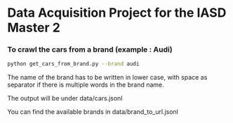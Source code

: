 # Data Acquisition Project for the IASD Master 2

### To crawl the cars from a brand (example : Audi)
```bash
python get_cars_from_brand.py --brand audi
```
The name of the brand has to be written in lower case, with space as separator if there is multiple words in the brand name.

The output will be under data/cars.jsonl

You can find the available brands in data/brand_to_url.jsonl
